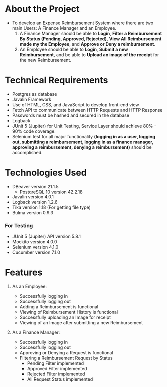 # About the Project
- To develop an Expense Reimbursement System where there are two main Users: A Finance Manager and an Employee.
    1. A Finance Manager should be able to **Login**, **Filter a Reimbursement By Status (Pending, Approved, Rejected)**, **View All Reimbursement made my the Employee**, and **Approve or Deny a reimbursement**.
    2. An Employee should be able to **Login**, **Submit a new Reimbursement**, and be able to **Upload an image of the receipt** for the new Reimbursement.

# Technical Requirements
- Postgres as database
- Javalin Framework
- Use of HTML, CSS, and JavaScript to develop front-end view
- Fetch API to communicate between HTTP Requests and HTTP Response
- Passwords must be hashed and secured in the database
- Logback
- JUnit 5 (Jupiter) for Unit Testing, Service Layer should achieve 80% - 90% code coverage.
- Selenium test for all major functionality **(logging in as a user, logging out, submitting a reimbursement, logging in as a finance manager, approving a reimbursement, denying a reimbursement)** should be accomplished.

# Technologies Used
- DBeaver version 21.1.5
    - PostgreSQL 10 version 42.2.18
- Javalin version 4.0.1
- Logback version 1.2.6
- Tika version 1.18 (For getting file type)
- Bulma version 0.9.3


### For Testing
- JUnit 5 (Jupiter) API version 5.8.1
- Mockito version 4.0.0
- Selenium version 4.1.0
- Cucumber version 7.1.0

# Features
1. As an Employee:
    - Successfully logging in
    - Successfully logging out
    - Adding a Reimbursement is functional
    - Viewing of Reimbursement History is functional
    - Successfully uploading an Image for receipt
    - Viewing of an Image after submitting a new Reimbursement

2. As a Finance Manager:
    - Successfully logging in
    - Successfully logging out
    - Approving or Denying a Request is functional
    - Filtering a Reimbursement Request by Status
        - Pending Filter implemented
        - Approved Filter implemented
        - Rejected Filter implemented
        - All Request Status implemented
